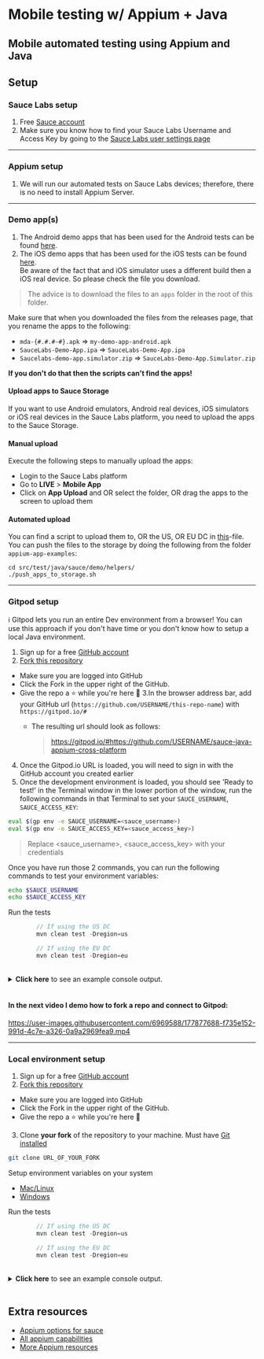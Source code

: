 # Mobile testing w/ Appium + Java

Mobile automated testing using Appium and Java
---
## Setup  

### Sauce Labs setup
1. Free [Sauce account](https://saucelabs.com/sign-up)
2. Make sure you know how to find your Sauce Labs Username and Access Key by going to the [Sauce Labs user settings page](https://app.saucelabs.com/user-settings)

---
### Appium setup
1. We will run our automated tests on Sauce Labs devices; therefore, there is no need to install Appium Server.

---
### Demo app(s)   

1. The Android demo apps that has been used for the Android tests can be found [here](https://github.com/saucelabs/my-demo-app-android/releases).
2. The iOS demo apps that has been used for the iOS tests can be found [here](https://github.com/saucelabs/my-demo-app-ios/releases).   
Be aware of the fact that and iOS simulator uses a different build then a iOS real device. So please check the file you
download.

> The advice is to download the files to an `apps` folder in the root of this folder.

Make sure that when you downloaded the files from the releases page, that you rename the apps to the following:

- `mda-{#.#.#-#}.apk` => `my-demo-app-android.apk`
- `SauceLabs-Demo-App.ipa` => `SauceLabs-Demo-App.ipa`
- `Saucelabs-demo-app.simulator.zip` => `SauceLabs-Demo-App.Simulator.zip`

**If you don't do that then the scripts can't find the apps!**

#### Upload apps to Sauce Storage
If you want to use Android emulators, Android real devices, iOS simulators or iOS real devices in the Sauce Labs platform, you need to upload
the apps to the Sauce Storage.

#### Manual upload
Execute the following steps to manually upload the apps:
- Login to the Sauce Labs platform
- Go to **LIVE** > **Mobile App**
- Click on **App Upload** and OR select the folder, OR drag the apps to the screen to upload them

#### Automated upload
You can find a script to upload them to, OR the US, OR EU DC in [this](../../helpers/push_apps_to_storage.sh)-file. You can push the files to the
storage by doing the following from the folder `appium-app-examples`:

    cd src/test/java/sauce/demo/helpers/
    ./push_apps_to_storage.sh

---
### Gitpod setup

ℹ Gitpod lets you run an entire Dev environment from a browser! You can use this approach if you don't have time or you don't know how to setup a local Java environment.

1. Sign up for a free [GitHub account](https://github.com/)
2. [Fork this repository](https://docs.github.com/en/get-started/quickstart/fork-a-repo)
 * Make sure you are logged into GitHub
 * Click the Fork in the upper right of the GitHub.
 * Give the repo a ⭐ while you're here 🤩
3.In the browser address bar, add your GitHub url (`https://github.com/USERNAME/this-repo-name`) with `https://gitpod.io/#`
    * The resulting url should look as follows:
   
      > https://gitpod.io/#https://github.com/USERNAME/sauce-java-appium-cross-platform
   
4. Once the Gitpod.io URL is loaded, you will need to sign in with the GitHub account you created earlier 
5. Once the development environment is loaded, you should see 'Ready to test!' in the Terminal window in the lower portion of the window, run the following commands in that Terminal to set your `SAUCE_USERNAME`, `SAUCE_ACCESS_KEY`:

```bash
eval $(gp env -e SAUCE_USERNAME=<sauce_username>)
eval $(gp env -e SAUCE_ACCESS_KEY=<sauce_access_key>)
```

> Replace <sauce_username>, <sauce_access_key> with your credentials

Once you have run those 2 commands, you can run the following commands to test your environment variables:

```bash
echo $SAUCE_USERNAME
echo $SAUCE_ACCESS_KEY
```

Run the tests

```java
        // If using the US DC
        mvn clean test -Dregion=us

        // If using the EU DC
        mvn clean test -Dregion=eu
```

<br/>
  <details>
    <summary>
      <strong>Click here</strong> to see an example console output.
    </summary>

      [INFO]
      [INFO] -------------------------------------------------------
      [INFO]  T E S T S
      [INFO] -------------------------------------------------------
      [INFO] Running TestSuite
      Sauce Android Native App  - Before hook
      *** BeforeMethod hook. Running method addProductToCart ***
      Sauce Android Native App  - Before hook
      *** BeforeMethod hook. Running method addProductToCart ***
      region is eu
      region is eu
      region is eu
      region is eu
      Sauce - Start selectProduct test
      Sauce - Start selectProduct test
      Sauce - AfterMethod hook
      Sauce - AfterMethod hook
      Sauce - Start selectProduct test
      Sauce - release driver
      Sauce - Start selectProduct test
      Sauce - AfterMethod hook
      Sauce - release driver
      Sauce - AfterMethod hook
      [INFO] Tests run: 4, Failures: 0, Errors: 0, Skipped: 0, Time elapsed: 31.102 s - in TestSuite
      [INFO]
      [INFO] Results:
      [INFO]
      [INFO] Tests run: 4, Failures: 0, Errors: 0, Skipped: 0
      [INFO]

  </details>

<br/>

#### In the next video I demo how to fork a repo and connect to Gitpod:

https://user-images.githubusercontent.com/6969588/177877688-f735e152-991d-4c7e-a326-0a9a2969fea9.mp4

---

### Local environment setup

1. Sign up for a free [GitHub account](https://github.com/)
2. [Fork this repository](https://docs.github.com/en/get-started/quickstart/fork-a-repo)
 * Make sure you are logged into GitHub
 * Click the Fork in the upper right of the GitHub.
 * Give the repo a ⭐ while you're here 🤩
3. Clone **your fork** of the repository to your machine. Must have [Git installed](https://git-scm.com/downloads)

```bash
git clone URL_OF_YOUR_FORK
```

Setup environment variables on your system
* [Mac/Linux](https://docs.saucelabs.com/basics/environment-variables/#setting-up-environment-variables-on-macos-and-linux-systems)
* [Windows](https://docs.saucelabs.com/basics/environment-variables/#setting-up-environment-variables-on-windows-systems)

Run the tests

```java
        // If using the US DC
        mvn clean test -Dregion=us

        // If using the EU DC
        mvn clean test -Dregion=eu
```

<br/>
  <details>
    <summary>
      <strong>Click here</strong> to see an example console output.
    </summary>

      [INFO]
      [INFO] -------------------------------------------------------
      [INFO]  T E S T S
      [INFO] -------------------------------------------------------
      [INFO] Running TestSuite
      Sauce Android Native App  - Before hook
      *** BeforeMethod hook. Running method addProductToCart ***
      Sauce Android Native App  - Before hook
      *** BeforeMethod hook. Running method addProductToCart ***
      region is eu
      region is eu
      region is eu
      region is eu
      Sauce - Start selectProduct test
      Sauce - Start selectProduct test
      Sauce - AfterMethod hook
      Sauce - AfterMethod hook
      Sauce - Start selectProduct test
      Sauce - release driver
      Sauce - Start selectProduct test
      Sauce - AfterMethod hook
      Sauce - release driver
      Sauce - AfterMethod hook
      [INFO] Tests run: 4, Failures: 0, Errors: 0, Skipped: 0, Time elapsed: 31.102 s - in TestSuite
      [INFO]
      [INFO] Results:
      [INFO]
      [INFO] Tests run: 4, Failures: 0, Errors: 0, Skipped: 0
      [INFO]

  </details>

<br/>

## Extra resources

- [Appium options for sauce](https://docs.saucelabs.com/dev/test-configuration-options/#mobile-app-appium-capabilities-required)
- [All appium capabilities](https://appium.io/docs/en/writing-running-appium/caps/)
- [More Appium resources](https://github.com/saucelabs-training/demo-java/blob/main/TRAINING.md)
